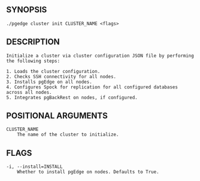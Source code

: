 
## SYNOPSIS
    ./pgedge cluster init CLUSTER_NAME <flags>

## DESCRIPTION
    Initialize a cluster via cluster configuration JSON file by performing the following steps:

    1. Loads the cluster configuration.
    2. Checks SSH connectivity for all nodes.
    3. Installs pgEdge on all nodes.
    4. Configures Spock for replication for all configured databases across all nodes.
    5. Integrates pgBackRest on nodes, if configured.

## POSITIONAL ARGUMENTS
    CLUSTER_NAME
        The name of the cluster to initialize.

## FLAGS
    -i, --install=INSTALL
        Whether to install pgEdge on nodes. Defaults to True.
    
